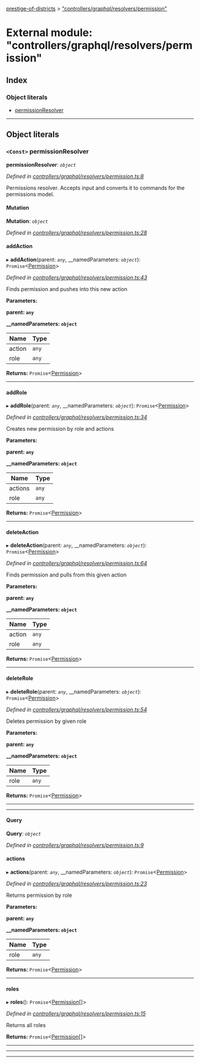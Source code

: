 [prestige-of-districts](../README.md) > ["controllers/graphql/resolvers/permission"](../modules/_controllers_graphql_resolvers_permission_.md)

# External module: "controllers/graphql/resolvers/permission"

## Index

### Object literals

* [permissionResolver](_controllers_graphql_resolvers_permission_.md#permissionresolver)

---

## Object literals

<a id="permissionresolver"></a>

### `<Const>` permissionResolver

**permissionResolver**: *`object`*

*Defined in [controllers/graphql/resolvers/permission.ts:8](https://github.com/YarosJ/prestige-of-districts/blob/828e334/controllers/graphql/resolvers/permission.ts#L8)*

Permissions resolver. Accepts input and converts it to commands for the permissions model.

<a id="permissionresolver.mutation"></a>

####  Mutation

**Mutation**: *`object`*

*Defined in [controllers/graphql/resolvers/permission.ts:28](https://github.com/YarosJ/prestige-of-districts/blob/828e334/controllers/graphql/resolvers/permission.ts#L28)*

<a id="permissionresolver.mutation.addaction"></a>

####  addAction

▸ **addAction**(parent: *`any`*, __namedParameters: *`object`*): `Promise`<[Permission](../classes/_models_permission_.permission.md)>

*Defined in [controllers/graphql/resolvers/permission.ts:43](https://github.com/YarosJ/prestige-of-districts/blob/828e334/controllers/graphql/resolvers/permission.ts#L43)*

Finds permission and pushes into this new action

**Parameters:**

**parent: `any`**

**__namedParameters: `object`**

| Name | Type |
| ------ | ------ |
| action | `any` |
| role | `any` |

**Returns:** `Promise`<[Permission](../classes/_models_permission_.permission.md)>

___
<a id="permissionresolver.mutation.addrole"></a>

####  addRole

▸ **addRole**(parent: *`any`*, __namedParameters: *`object`*): `Promise`<[Permission](../classes/_models_permission_.permission.md)>

*Defined in [controllers/graphql/resolvers/permission.ts:34](https://github.com/YarosJ/prestige-of-districts/blob/828e334/controllers/graphql/resolvers/permission.ts#L34)*

Creates new permission by role and actions

**Parameters:**

**parent: `any`**

**__namedParameters: `object`**

| Name | Type |
| ------ | ------ |
| actions | `any` |
| role | `any` |

**Returns:** `Promise`<[Permission](../classes/_models_permission_.permission.md)>

___
<a id="permissionresolver.mutation.deleteaction"></a>

####  deleteAction

▸ **deleteAction**(parent: *`any`*, __namedParameters: *`object`*): `Promise`<[Permission](../classes/_models_permission_.permission.md)>

*Defined in [controllers/graphql/resolvers/permission.ts:64](https://github.com/YarosJ/prestige-of-districts/blob/828e334/controllers/graphql/resolvers/permission.ts#L64)*

Finds permission and pulls from this given action

**Parameters:**

**parent: `any`**

**__namedParameters: `object`**

| Name | Type |
| ------ | ------ |
| action | `any` |
| role | `any` |

**Returns:** `Promise`<[Permission](../classes/_models_permission_.permission.md)>

___
<a id="permissionresolver.mutation.deleterole"></a>

####  deleteRole

▸ **deleteRole**(parent: *`any`*, __namedParameters: *`object`*): `Promise`<[Permission](../classes/_models_permission_.permission.md)>

*Defined in [controllers/graphql/resolvers/permission.ts:54](https://github.com/YarosJ/prestige-of-districts/blob/828e334/controllers/graphql/resolvers/permission.ts#L54)*

Deletes permission by given role

**Parameters:**

**parent: `any`**

**__namedParameters: `object`**

| Name | Type |
| ------ | ------ |
| role | `any` |

**Returns:** `Promise`<[Permission](../classes/_models_permission_.permission.md)>

___

___
<a id="permissionresolver.query"></a>

####  Query

**Query**: *`object`*

*Defined in [controllers/graphql/resolvers/permission.ts:9](https://github.com/YarosJ/prestige-of-districts/blob/828e334/controllers/graphql/resolvers/permission.ts#L9)*

<a id="permissionresolver.query.actions"></a>

####  actions

▸ **actions**(parent: *`any`*, __namedParameters: *`object`*): `Promise`<[Permission](../classes/_models_permission_.permission.md)>

*Defined in [controllers/graphql/resolvers/permission.ts:23](https://github.com/YarosJ/prestige-of-districts/blob/828e334/controllers/graphql/resolvers/permission.ts#L23)*

Returns permission by role

**Parameters:**

**parent: `any`**

**__namedParameters: `object`**

| Name | Type |
| ------ | ------ |
| role | `any` |

**Returns:** `Promise`<[Permission](../classes/_models_permission_.permission.md)>

___
<a id="permissionresolver.query.roles"></a>

####  roles

▸ **roles**(): `Promise`<[Permission](../classes/_models_permission_.permission.md)[]>

*Defined in [controllers/graphql/resolvers/permission.ts:15](https://github.com/YarosJ/prestige-of-districts/blob/828e334/controllers/graphql/resolvers/permission.ts#L15)*

Returns all roles

**Returns:** `Promise`<[Permission](../classes/_models_permission_.permission.md)[]>

___

___

___


